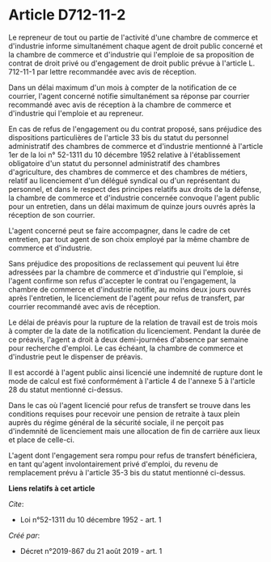# Article D712-11-2

Le repreneur de tout ou partie de l'activité d'une chambre de commerce et d'industrie informe simultanément chaque agent de
droit public concerné et la chambre de commerce et d'industrie qui l'emploie de sa proposition de contrat de droit privé ou
d'engagement de droit public prévue à l'article L. 712-11-1 par lettre recommandée avec avis de réception.

Dans un délai maximum d'un mois à compter de la notification de ce courrier, l'agent concerné notifie simultanément sa
réponse par courrier recommandé avec avis de réception à la chambre de commerce et d'industrie qui l'emploie et au repreneur.

En cas de refus de l'engagement ou du contrat proposé, sans préjudice des dispositions particulières de l'article 33 bis du
statut du personnel administratif des chambres de commerce et d'industrie mentionné à l'article 1er de la loi n° 52-1311 du
10 décembre 1952 relative à l'établissement obligatoire d'un statut du personnel administratif des chambres d'agriculture,
des chambres de commerce et des chambres de métiers, relatif au licenciement d'un délégué syndical ou d'un représentant du
personnel, et dans le respect des principes relatifs aux droits de la défense, la chambre de commerce et d'industrie
concernée convoque l'agent public pour un entretien, dans un délai maximum de quinze jours ouvrés après la réception de son
courrier.

L'agent concerné peut se faire accompagner, dans le cadre de cet entretien, par tout agent de son choix employé par la même
chambre de commerce et d'industrie.

Sans préjudice des propositions de reclassement qui peuvent lui être adressées par la chambre de commerce et d'industrie qui
l'emploie, si l'agent confirme son refus d'accepter le contrat ou l'engagement, la chambre de commerce et d'industrie
notifie, au moins deux jours ouvrés après l'entretien, le licenciement de l'agent pour refus de transfert, par courrier
recommandé avec avis de réception.

Le délai de préavis pour la rupture de la relation de travail est de trois mois à compter de la date de la notification du
licenciement. Pendant la durée de ce préavis, l'agent a droit à deux demi-journées d'absence par semaine pour recherche
d'emploi. Le cas échéant, la chambre de commerce et d'industrie peut le dispenser de préavis.

Il est accordé à l'agent public ainsi licencié une indemnité de rupture dont le mode de calcul est fixé conformément à
l'article 4 de l'annexe 5 à l'article 28 du statut mentionné ci-dessus.

Dans le cas où l'agent licencié pour refus de transfert se trouve dans les conditions requises pour recevoir une pension de
retraite à taux plein auprès du régime général de la sécurité sociale, il ne perçoit pas d'indemnité de licenciement mais une
allocation de fin de carrière aux lieux et place de celle-ci.

L'agent dont l'engagement sera rompu pour refus de transfert bénéficiera, en tant qu'agent involontairement privé d'emploi,
du revenu de remplacement prévu à l'article 35-3 bis du statut mentionné ci-dessus.

**Liens relatifs à cet article**

_Cite_:

  - Loi n°52-1311 du 10 décembre 1952 - art. 1

_Créé par_:

  - Décret n°2019-867 du 21 août 2019 - art. 1
